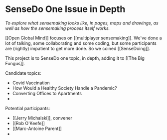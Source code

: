 # SenseDo One Issue in Depth

*To explore what sensemaking looks like, in pages, maps and drawings, as well as how the sensemaking process itself works.*

[[Open Global Mind]] focuses on [[multiplayer sensemaking]]. We've done a lot of talking, some collaborating and some coding, but some participants are (rightly) impatient to get more done. So we coined [[SenseDoing]]. 

This project is to SenseDo one topic, in depth, adding it to [[The Big Fungus]].



Candidate topics: 

- Covid Vaccination
- How Would a Healthy Society Handle a Pandemic?
- Converting Offices to Apartments
- 

Potential participants: 

- [[Jerry Michalski]], convener
- [[Rob O'Keefe]]
- [[Marc-Antoine Parent]]
- 